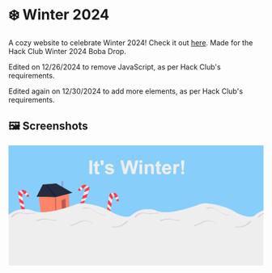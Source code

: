 # ❄️ Winter 2024 
A cozy website to celebrate Winter 2024! Check it out [here](https://kolin63.github.io/winter2024). Made for the Hack Club Winter 2024 Boba Drop.

Edited on 12/26/2024 to remove JavaScript, as per Hack Club's requirements. 

Edited again on 12/30/2024 to add more elements, as per Hack Club's requirements. 

## 🖼️ Screenshots
![It's Winter!](/art/promo1.png)
